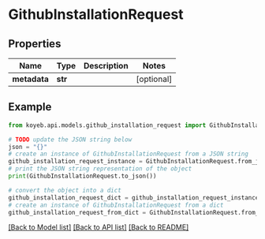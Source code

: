 # GithubInstallationRequest


## Properties

Name | Type | Description | Notes
------------ | ------------- | ------------- | -------------
**metadata** | **str** |  | [optional] 

## Example

```python
from koyeb.api.models.github_installation_request import GithubInstallationRequest

# TODO update the JSON string below
json = "{}"
# create an instance of GithubInstallationRequest from a JSON string
github_installation_request_instance = GithubInstallationRequest.from_json(json)
# print the JSON string representation of the object
print(GithubInstallationRequest.to_json())

# convert the object into a dict
github_installation_request_dict = github_installation_request_instance.to_dict()
# create an instance of GithubInstallationRequest from a dict
github_installation_request_from_dict = GithubInstallationRequest.from_dict(github_installation_request_dict)
```
[[Back to Model list]](../README.md#documentation-for-models) [[Back to API list]](../README.md#documentation-for-api-endpoints) [[Back to README]](../README.md)


